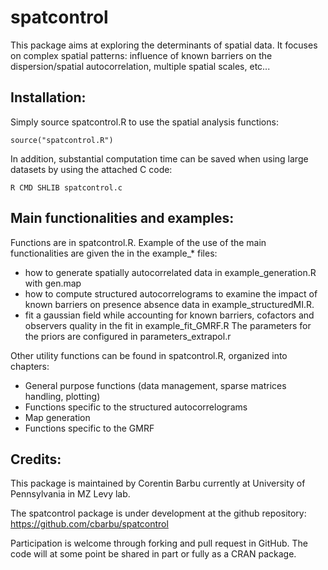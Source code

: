 spatcontrol
===========

This package aims at exploring the determinants of spatial data. It focuses on complex spatial patterns: influence of known barriers on the dispersion/spatial autocorrelation, multiple spatial scales, etc... 

Installation:
-------------
Simply source spatcontrol.R to use the spatial analysis functions:
```
source("spatcontrol.R")
```
In addition, substantial computation time can be saved when using large datasets by using the attached C code: 
```
R CMD SHLIB spatcontrol.c
```

Main functionalities and examples:
----------------------------------

Functions are in spatcontrol.R. Example of the use of the main functionalities are given the in the example\_\* files:
- how to generate spatially autocorrelated data in example\_generation.R with gen.map
- how to compute structured autocorrelograms to examine the impact of known barriers on presence absence data in example\_structuredMI.R. 
- fit a gaussian field while accounting for known barriers, cofactors and observers quality in the fit in example\_fit\_GMRF.R The parameters for the priors are configured in parameters\_extrapol.r

Other utility functions can be found in spatcontrol.R, organized into chapters:
- General purpose functions (data management, sparse matrices handling, plotting)
- Functions specific to the structured autocorrelograms
- Map generation
- Functions specific to the GMRF

Credits:
----------------------------------
This package is maintained by Corentin Barbu currently at University of Pennsylvania in MZ Levy lab.

The spatcontrol package is under development at the github repository: 
https://github.com/cbarbu/spatcontrol 

Participation is welcome through forking and pull request in GitHub. The code will at some point be shared in part or fully as a CRAN package.
